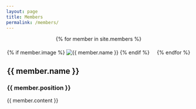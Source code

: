 ```yaml
---
layout: page
title: Members
permalink: /members/
---
```


<div style="display: flex; flex-wrap: wrap; justify-content: center; gap: 20px;">
  {% for member in site.members %}
    <div class="member-card">
      {% if member.image %}
        <img src="{{ member.image | relative_url }}" alt="{{ member.name }}" class="member-image">
      {% endif %}
      <h2>{{ member.name }}</h2>
      <h3>{{ member.position }}</h3>
      {{ member.content }}
    </div>
  {% endfor %}
</div>